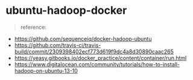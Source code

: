 # ubuntu-hadoop-docker

> reference: 
- https://github.com/sequenceiq/docker-hadoop-ubuntu
- https://github.com/travis-ci/travis-build/commit/2309398402ecf773d619f9dc4a8d30890caac265
- https://yeasy.gitbooks.io/docker_practice/content/container/run.html
- https://www.digitalocean.com/community/tutorials/how-to-install-hadoop-on-ubuntu-13-10